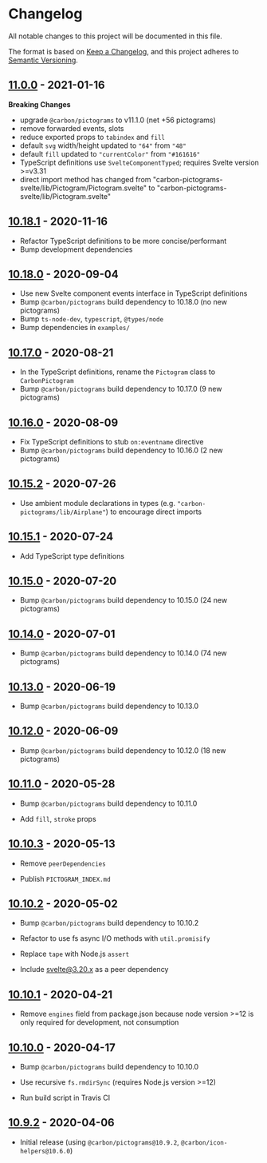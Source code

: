 # Changelog

All notable changes to this project will be documented in this file.

The format is based on [Keep a Changelog](https://keepachangelog.com/en/1.0.0/),
and this project adheres to [Semantic Versioning](https://semver.org/spec/v2.0.0.html).

## [11.0.0](https://github.com/IBM/carbon-pictograms-svelte/releases/tag/v11.0.0) - 2021-01-16

**Breaking Changes**

- upgrade `@carbon/pictograms` to v11.1.0 (net +56 pictograms)
- remove forwarded events, slots
- reduce exported props to `tabindex` and `fill`
- default `svg` width/height updated to `"64"` from `"48"`
- default `fill` updated to `"currentColor"` from `"#161616"`
- TypeScript definitions use `SvelteComponentTyped`; requires Svelte version >=v3.31
- direct import method has changed from "carbon-pictograms-svelte/lib/Pictogram/Pictogram.svelte" to "carbon-pictograms-svelte/lib/Pictogram.svelte"

## [10.18.1](https://github.com/IBM/carbon-pictograms-svelte/releases/tag/v10.18.1) - 2020-11-16

- Refactor TypeScript definitions to be more concise/performant
- Bump development dependencies

## [10.18.0](https://github.com/IBM/carbon-pictograms-svelte/releases/tag/v10.18.0) - 2020-09-04

- Use new Svelte component events interface in TypeScript definitions
- Bump `@carbon/pictograms` build dependency to 10.18.0 (no new pictograms)
- Bump `ts-node-dev`, `typescript`, `@types/node`
- Bump dependencies in `examples/`

## [10.17.0](https://github.com/IBM/carbon-pictograms-svelte/releases/tag/v10.17.0) - 2020-08-21

- In the TypeScript definitions, rename the `Pictogram` class to `CarbonPictogram`
- Bump `@carbon/pictograms` build dependency to 10.17.0 (9 new pictograms)

## [10.16.0](https://github.com/IBM/carbon-pictograms-svelte/releases/tag/v10.16.0) - 2020-08-09

- Fix TypeScript definitions to stub `on:eventname` directive
- Bump `@carbon/pictograms` build dependency to 10.16.0 (2 new pictograms)

## [10.15.2](https://github.com/IBM/carbon-pictograms-svelte/releases/tag/v10.15.2) - 2020-07-26

- Use ambient module declarations in types (e.g. `"carbon-pictograms/lib/Airplane"`) to encourage direct imports

## [10.15.1](https://github.com/IBM/carbon-pictograms-svelte/releases/tag/v10.15.1) - 2020-07-24

- Add TypeScript type definitions

## [10.15.0](https://github.com/IBM/carbon-pictograms-svelte/releases/tag/v10.15.0) - 2020-07-20

- Bump `@carbon/pictograms` build dependency to 10.15.0 (24 new pictograms)

## [10.14.0](https://github.com/IBM/carbon-pictograms-svelte/releases/tag/v10.14.0) - 2020-07-01

- Bump `@carbon/pictograms` build dependency to 10.14.0 (74 new pictograms)

## [10.13.0](https://github.com/IBM/carbon-pictograms-svelte/releases/tag/v10.13.0) - 2020-06-19

- Bump `@carbon/pictograms` build dependency to 10.13.0

## [10.12.0](https://github.com/IBM/carbon-pictograms-svelte/releases/tag/v10.12.0) - 2020-06-09

- Bump `@carbon/pictograms` build dependency to 10.12.0 (18 new pictograms)

## [10.11.0](https://github.com/IBM/carbon-pictograms-svelte/releases/tag/v10.11.0) - 2020-05-28

- Bump `@carbon/pictograms` build dependency to 10.11.0

- Add `fill`, `stroke` props

## [10.10.3](https://github.com/IBM/carbon-pictograms-svelte/releases/tag/v10.10.3) - 2020-05-13

- Remove `peerDependencies`

- Publish `PICTOGRAM_INDEX.md`

## [10.10.2](https://github.com/IBM/carbon-pictograms-svelte/releases/tag/v10.10.2) - 2020-05-02

- Bump `@carbon/pictograms` build dependency to 10.10.2

- Refactor to use fs async I/O methods with `util.promisify`

- Replace `tape` with Node.js `assert`

- Include svelte@3.20.x as a peer dependency

## [10.10.1](https://github.com/IBM/carbon-pictograms-svelte/releases/tag/v10.10.1) - 2020-04-21

- Remove `engines` field from package.json because node version >=12 is only required for development, not consumption

## [10.10.0](https://github.com/IBM/carbon-pictograms-svelte/releases/tag/v10.10.0) - 2020-04-17

- Bump `@carbon/pictograms` build dependency to 10.10.0

- Use recursive `fs.rmdirSync` (requires Node.js version >=12)

- Run build script in Travis CI

## [10.9.2](https://github.com/IBM/carbon-pictograms-svelte/releases/tag/v10.9.2) - 2020-04-06

- Initial release (using `@carbon/pictograms@10.9.2`, `@carbon/icon-helpers@10.6.0`)
